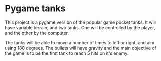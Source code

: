 # Pygame tanks

This project is a pygame version of the popular game
pocket tanks. It will have variable terrain, and two tanks.
One will be controlled by the player, and the other by the
computer.

The tanks will be able to move a number of times to left or right,
and aim using 180 degrees. The bullets will have gravity and the
main objective of the game is to be the first tank to reach 5 hits 
on it's enemy.